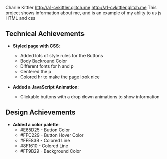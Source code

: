 Charlie Kittler
http://a1-cvkittler.glitch.me	http://a1-cvkittler.glitch.me
This project shows information about me, and is an example of my ablity to us js HTML and css

## Technical Achievements
- **Styled page with CSS**:
   * Added lots of style rules for the Buttons
   * Body Backround Color
   * Different fonts for h and p
   * Centered the p
   * Colored hr to make the page look nice	

- **Added a JavaScript Animation**:
   * Clickable buttons with a drop down animations to show information

## Design Achievements
- **Added a color palette**:
  * #E65D25 - Button Color
  * #FFC229 - Button Hover Color
  * #FFE83B - Colored Line
  * #8F1610 - Colored Line
  * #FF9B29 - Background Color
